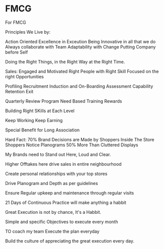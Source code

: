 # FMCG
For FMCG

Principles We Live by:

Action Oriented Excellence in Exceution
Being Innovative in all that we do
Always collaborate with Team
Adaptability with Change
Putting Company before Self

Doing the Right Things, in the Right Way at the Right Time.

Sales:
Engaged and Motivated
Right People with Right Skill
Focused on the right Opportunities


Profiling
Recruitment
Induction and On-Boarding
Assessment
Capability
Retention
Exit




Quarterly Review Program
Need Based Training
Rewards

Building Right SKills at Each Level



Keep Working
Keep Earning

Special Benefit for Long Association



Hard Fact:
70% Brand Decisions are Made by Shoppers Inside The Store
Shoppers Notice Planograms 50% More Than Cluttered Displays

My Brands need to Stand out Here, Loud and Clear.

Higher Offtakes here drive sales in entire neighbourhood

Create personal relationships with your top stores

Drive Planogram and Depth as per guidelines

Ensure Regular upkeep and maintenance through regular visits



21 Days of Continuous Practice will make anything a habbit

Great Execution is not by chance, It's a Habbit.

Simple and specific Objectives to execute every month

TO coach my team Execute the plan everyday

Build the culture of appreciating the great execution every day.
